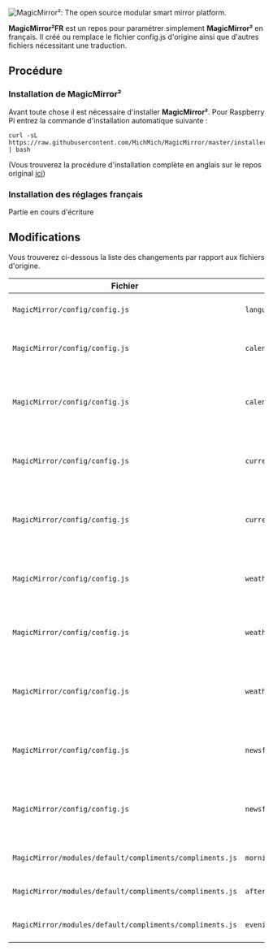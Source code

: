 ![MagicMirror²: The open source modular smart mirror platform. ](https://github.com/MichMich/MagicMirror/blob/master/.github/header.png)

**MagicMirror²FR** est un repos pour paramétrer simplement **MagicMirror²** en français. Il créé ou remplace le fichier config.js d'origine ainsi que d'autres fichiers nécessitant une traduction.

## Procédure

### Installation de MagicMirror²
Avant toute chose il est nécessaire d'installer **MagicMirror²**. Pour Raspberry Pi entrez la commande d'installation automatique suivante :
````
curl -sL https://raw.githubusercontent.com/MichMich/MagicMirror/master/installers/raspberry.sh | bash
````

(Vous trouverez la procédure d'installation complète en anglais sur le repos original [ici](https://github.com/MichMich/MagicMirror))

### Installation des réglages français
Partie en cours d'écriture

## Modifications

Vous trouverez ci-dessous la liste des changements par rapport aux fichiers d'origine.

| **Fichier** | **Paramètre** | **Description** |
| --- | --- | --- |
| `MagicMirror/config/config.js` | `language` | Changement de la langue en français |
| `MagicMirror/config/config.js` | `calendar/header` | Remplacement du titre "US Holidays" par "Calendrier" |
| `MagicMirror/config/config.js` | `calendar/url` | Remplacement du calendrier des jours feriés américains par ceux français |
| `MagicMirror/config/config.js` | `currentweather/location` | Remplacement de "New-York" par "Aix-en-Provence" |
| `MagicMirror/config/config.js` | `currentweather/locationID` | Remplacement de l'ID de "New-York" par celui de "Aix-en-Provence" |
| `MagicMirror/config/config.js` | `weatherforecast/header` | Remplacement de "Xeather Forecast" par "Prévisions Météo" |
| `MagicMirror/config/config.js` | `weatherforecast/location` | Remplacement de "New-York" par "Aix-en-Provence" |
| `MagicMirror/config/config.js` | `weatherforecast/locationID` | Remplacement de l'ID de "New-York" par celui de "Aix-en-Provence" |
| `MagicMirror/config/config.js` | `newsfeed/title` | Remplacement du titre "New-York Times" par "Le Monde" |
| `MagicMirror/config/config.js` | `newsfeed/url` | Remplacement du flux RSS du "New-York Times" par celui de "Le Monde" |
| `MagicMirror/modules/default/compliments/compliments.js` | `morning` | Traduction des phrases d'origine |
| `MagicMirror/modules/default/compliments/compliments.js` | `afternoon` | Traduction des phrases d'origine |
| `MagicMirror/modules/default/compliments/compliments.js` | `evening` | Traduction des phrases d'origine |
